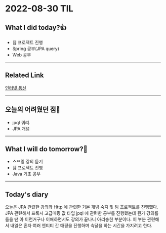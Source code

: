 # 2022-08-30 TIL
## What I did today?👍
* 팀 프로젝트 진행
* Spring 공부(JPA query)
* Web 공부

___
## Related Link
[인터넷 통신](https://github.com/BeomSeogKim/Spring/blob/main/web/%EC%9D%B8%ED%84%B0%EB%84%B7%20%ED%86%B5%EC%8B%A0.md)   

 
___
## 오늘의 어려웠던 점🤯
* jpql 쿼리. 
* JPA 개념

___
## What I will do tomorrow?🙏
* 스프링 강의 듣기
* 팀 프로젝트 진행
* Java 기초 공부

___
## Today's diary
오늘은 JPA 관련한 강의와 Http 에 관련한 기본 개념 숙지 및 팀 프로젝트를 진행했다.   
JPA 관련해서 프록시 고급매핑 값 타입 jpql 에 관련한 공부를 진행했는데 뭔가 강의를 들을 땐 아 이런거구나 이해하면서도 강의가 끝나니 아리송한 부분이다. 
이 부분 관련해서 내일은 혼자 여러 엔티티 간 매핑을 진행하며 숙달을 하는 시간을 가지려고 한다. 
